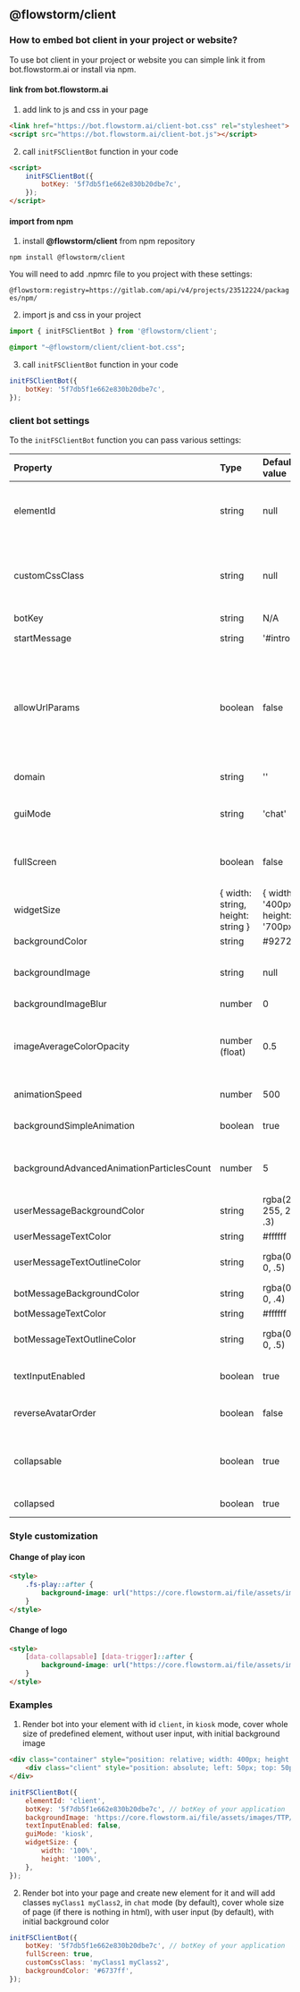 ## @flowstorm/client

### How to embed bot client in your project or website?

To use bot client in your project or website you can simple link it from bot.flowstorm.ai or install via npm.

#### link from bot.flowstorm.ai

1. add link to js and css in your page  

```html
<link href="https://bot.flowstorm.ai/client-bot.css" rel="stylesheet">
<script src="https://bot.flowstorm.ai/client-bot.js"></script>
```

2. call `initFSClientBot` function in your code 

```html
<script>
    initFSClientBot({
        botKey: '5f7db5f1e662e830b20dbe7c',
    });
</script>
```

#### import from npm

1. install **@flowstorm/client** from npm repository

`npm install @flowstorm/client`

You will need to add .npmrc file to you project with these settings:

`@flowstorm:registry=https://gitlab.com/api/v4/projects/23512224/packages/npm/`

2. import js and css in your project

```javascript
import { initFSClientBot } from '@flowstorm/client';
```

```sass
@import "~@flowstorm/client/client-bot.css";
```

3. call `initFSClientBot` function in your code

```javascript
initFSClientBot({
    botKey: '5f7db5f1e662e830b20dbe7c',
});
```

### client bot settings

To the `initFSClientBot` function you can pass various settings:

Property | Type | Default value | Description
| :--- | :---  | :--- | :---
elementId  | string | null | ID of element which should be used for bot client. You can prepare element on your page and display bot there or if it is not set, element with bot will be added just before the closing </ body tag on your page.
customCssClass | string | null | If you are not using your own `elementId`, you can add custom CSS class to the generated element with client bot via this property. You can add multiple classes, just separate names with space. Example `myClass1 myClass2`.
botKey  | string | N/A | ID of your application.
startMessage  | string | '#intro' | Allows to set the starting signal for the conversation
allowUrlParams  | boolean | false | Allow to pass some information with client bot setup via url params. You can pass:<br>`botKey` - as part of pathname. Example: https://your.site.name/<botKey> or https://your.site.name/?key=<botKey> <br>`animObjects` - shortcut for `backgroundAdvancedAnimationParticlesCount` (see below) <br>`animate` - shortcut for `backgroundSimpleAnimation` (see below)
domain  | string | '' | Allow to set domain for stored cookies. Keep empty, if you don't need this.
guiMode  | string | 'chat' | Layout of client bot. Can be set to `kiosk` (only one message from bot and client are visible) or `chat` (whole history of communication is visible).
fullScreen  | boolean | false | UI will take whole screen to render. It will render UI to 100vw and 100vh. So this view is recommended for layouts without any other elements.
widgetSize  | { width: string, height: string } | { width: '400px', height: '700px' } | UI will take whole screen to render.UI will be set to width and height. Width and height are string - example `'500px'`, `'100%'`, `'50vw'`, ...
backgroundColor  | string | #927263 | Default background color.
backgroundImage  | string | null | Default background image. It has to be url of background image. If both `backgroundColor` and `backgroundImages` are set, `backgroundImage` has higher priority.
backgroundImageBlur  | number | 0 | Default blur of added background image.
imageAverageColorOpacity  | number (float) | 0.5 | In `kiosk` mode can be image added to the bot response. Background around this image is calculated as average color of this image. And with this property you can set opacity of this background. It has to be number between 0 - 1.
animationSpeed  | number | 500 | Speed of animations (hiding texts, scrolling, ...) - in milliseconds.
backgroundSimpleAnimation  | boolean | true | First layer of animations over background - turns on/off simple animation of main gradient on the background.
backgroundAdvancedAnimationParticlesCount  | number | 5 | Second level of animations over background - value can be 0-20 - count of animated objects added to the background with random opacity.
userMessageBackgroundColor  | string | rgba(255, 255, 255, .3) | Default background color of user message in `kiosk` gui mode.
userMessageTextColor  | string | #ffffff | Default color of user message.
userMessageTextOutlineColor  | string | rgba(0, 0, 0, .5) | Default color of outline of user message. Outline is visible only in `kiosk` gui mode with avatar enabled.
botMessageBackgroundColor  | string | rgba(0, 0, 0, .4) | Default background color of bot message in `kiosk` gui mode.
botMessageTextColor  | string | #ffffff | Default color of bot message.
botMessageTextOutlineColor  | string | rgba(0, 0, 0, .5) | Default color of outline of bot message. Outline is visible only in `kiosk` gui mode with avatar enabled.
textInputEnabled | boolean | true | Displays input for messages - turns on/off input for user messages and buttons for interaction (removes all buttons).
reverseAvatarOrder | boolean | false | Displays avatar in reverse order in ui. Avatar is displayed on the bottom side of the widget. Available only in chat gui mode.
collapsable | boolean | true | UI will be rendered into overlayer fixed to the bottom of the page. By default is collapsed. It will use width and height of `widgetSize`. Fullscreen mode is not allowed in this case.
collapsed | boolean | true | Setting for `collapsable` mode. It is allowing to expend/collapse BotUI widget on init.

### Style customization

#### Change of play icon

```html
<style>
    .fs-play::after {
        background-image: url("https://core.flowstorm.ai/file/assets/images/TTP/promethist-background-brown.png");
    }
</style>
```

#### Change of logo

```html
<style>
    [data-collapsable] [data-trigger]::after {
        background-image: url("https://core.flowstorm.ai/file/assets/images/TTP/promethist-background-brown.png");
    }
</style>
```

### Examples

1. Render bot into your element with id `client`, in `kiosk` mode, cover whole size of predefined element, without user input, with initial background image

```html
<div class="container" style="position: relative; width: 400px; height: 500px;">
    <div class="client" style="position: absolute; left: 50px; top: 50px;"></div>
</div>
```

```javascript
initFSClientBot({
    elementId: 'client',
    botKey: '5f7db5f1e662e830b20dbe7c', // botKey of your application
    backgroundImage: 'https://core.flowstorm.ai/file/assets/images/TTP/promethist-background-brown.png',
    textInputEnabled: false,
    guiMode: 'kiosk',
    widgetSize: {
        width: '100%',
        height: '100%',
    },
});
```

2. Render bot into your page and create new element for it and will add classes `myClass1 myClass2`, in `chat` mode (by default), cover whole size of page (if there is nothing in html), with user input (by default), with initial background color

```javascript
initFSClientBot({
    botKey: '5f7db5f1e662e830b20dbe7c', // botKey of your application
    fullScreen: true,
    customCssClass: 'myClass1 myClass2',
    backgroundColor: '#6737ff',
});
```
